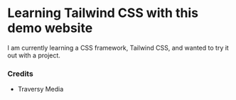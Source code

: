 # Learning Tailwind CSS with this demo website

I am currently learning a CSS framework, Tailwind CSS, and wanted to try it out with a project.

### Credits

- Traversy Media
